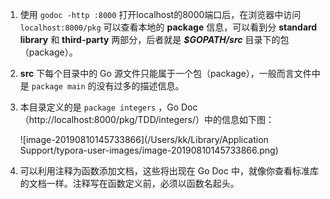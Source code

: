 1. 使用 `godoc -http :8000` 打开localhost的8000端口后，在浏览器中访问 `localhost:8000/pkg` 可以查看本地的 **package** 信息，可以看到分 **standard library** 和 **third-party** 两部分，后者就是 ***$GOPATH/src*** 目录下的包（package）。

2. **src** 下每个目录中的 Go 源文件只能属于一个包（package），一般而言文件中是 `package main` 的没有过多的描述信息。

3. 本目录定义的是 `package integers` ，Go Doc（http://localhost:8000/pkg/TDD/integers/）中的信息如下图：

   ![image-20190810145733866](/Users/kk/Library/Application Support/typora-user-images/image-20190810145733866.png)

4. 可以利用注释为函数添加文档，这些将出现在 Go Doc 中，就像你查看标准库的文档一样。注释写在函数定义前，必须以函数名起头。
